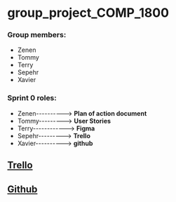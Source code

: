 # group_project_COMP_1800
### Group members:
   * Zenen
   * Tommy 
   * Terry
   * Sepehr
   * Xavier
### Sprint 0 roles:
  * Zenen----------> **Plan of action document**
  * Tommy---------> **User Stories**
  * Terry------------> **Figma**
  * Sepehr---------> **Trello**
  * Xavier----------> **github**
## [Trello](https://trello.com/b/Ywau2Axo/1800-team-project)
## [Github](https://github.com/xaviernguyen07/group_project_COMP_1800)

